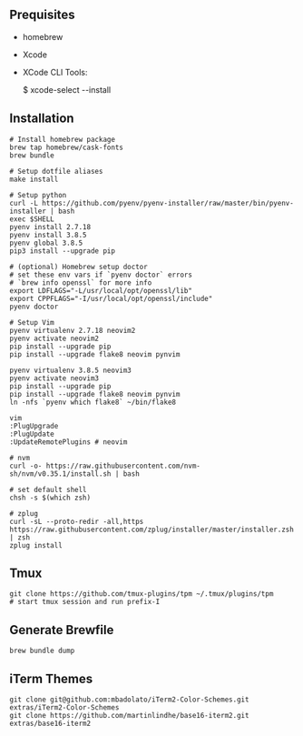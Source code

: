## Prequisites

* homebrew
* Xcode
* XCode CLI Tools:

    $ xcode-select --install

## Installation

```shell
# Install homebrew package
brew tap homebrew/cask-fonts
brew bundle

# Setup dotfile aliases
make install

# Setup python
curl -L https://github.com/pyenv/pyenv-installer/raw/master/bin/pyenv-installer | bash
exec $SHELL
pyenv install 2.7.18
pyenv install 3.8.5
pyenv global 3.8.5
pip3 install --upgrade pip

# (optional) Homebrew setup doctor
# set these env vars if `pyenv doctor` errors
# `brew info openssl` for more info
export LDFLAGS="-L/usr/local/opt/openssl/lib"
export CPPFLAGS="-I/usr/local/opt/openssl/include"
pyenv doctor

# Setup Vim
pyenv virtualenv 2.7.18 neovim2
pyenv activate neovim2
pip install --upgrade pip
pip install --upgrade flake8 neovim pynvim

pyenv virtualenv 3.8.5 neovim3
pyenv activate neovim3
pip install --upgrade pip
pip install --upgrade flake8 neovim pynvim
ln -nfs `pyenv which flake8` ~/bin/flake8

vim
:PlugUpgrade
:PlugUpdate
:UpdateRemotePlugins # neovim

# nvm
curl -o- https://raw.githubusercontent.com/nvm-sh/nvm/v0.35.1/install.sh | bash

# set default shell
chsh -s $(which zsh)

# zplug
curl -sL --proto-redir -all,https https://raw.githubusercontent.com/zplug/installer/master/installer.zsh | zsh
zplug install
```

## Tmux

    git clone https://github.com/tmux-plugins/tpm ~/.tmux/plugins/tpm
    # start tmux session and run prefix-I

## Generate Brewfile

    brew bundle dump

## iTerm Themes

    git clone git@github.com:mbadolato/iTerm2-Color-Schemes.git extras/iTerm2-Color-Schemes
    git clone https://github.com/martinlindhe/base16-iterm2.git extras/base16-iterm2
